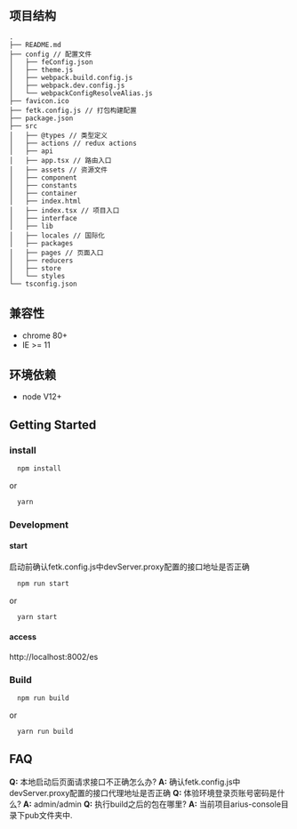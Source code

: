 ## 项目结构

```
.
├── README.md
├── config // 配置文件
│   ├── feConfig.json
│   ├── theme.js
│   ├── webpack.build.config.js  
│   ├── webpack.dev.config.js
│   └── webpackConfigResolveAlias.js
├── favicon.ico
├── fetk.config.js // 打包构建配置
├── package.json
├── src
│   ├── @types // 类型定义
│   ├── actions // redux actions
│   ├── api
│   ├── app.tsx // 路由入口
│   ├── assets // 资源文件
│   ├── component
│   ├── constants
│   ├── container
│   ├── index.html
│   ├── index.tsx // 项目入口
│   ├── interface
│   ├── lib 
│   ├── locales // 国际化
│   ├── packages
│   ├── pages // 页面入口
│   ├── reducers
│   ├── store
│   └── styles
└── tsconfig.json

```
## 兼容性
* chrome 80+
* IE >= 11
## 环境依赖
* node V12+
## Getting Started
### install
```js
  npm install
```
or 
```js
  yarn
```

### Development
#### start
启动前确认fetk.config.js中devServer.proxy配置的接口地址是否正确
```js
  npm run start
```
or
```js
  yarn start
```
#### access
 http://localhost:8002/es 

### Build
```js
  npm run build
```
or
```js
  yarn run build
```

## FAQ
**Q:** 本地启动后页面请求接口不正确怎么办?
**A:** 确认fetk.config.js中devServer.proxy配置的接口代理地址是否正确
**Q:** 体验环境登录页账号密码是什么?
**A:** admin/admin
**Q:** 执行build之后的包在哪里?
**A:** 当前项目arius-console目录下pub文件夹中.